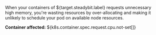 When your containers of ${target.steadybit.label} requests unnecessary high memory, you're wasting resources by over-allocating and making it unlikely to schedule your pod on available node resources.

**Container affected:** ${k8s.container.spec.request.cpu.not-set[]}
